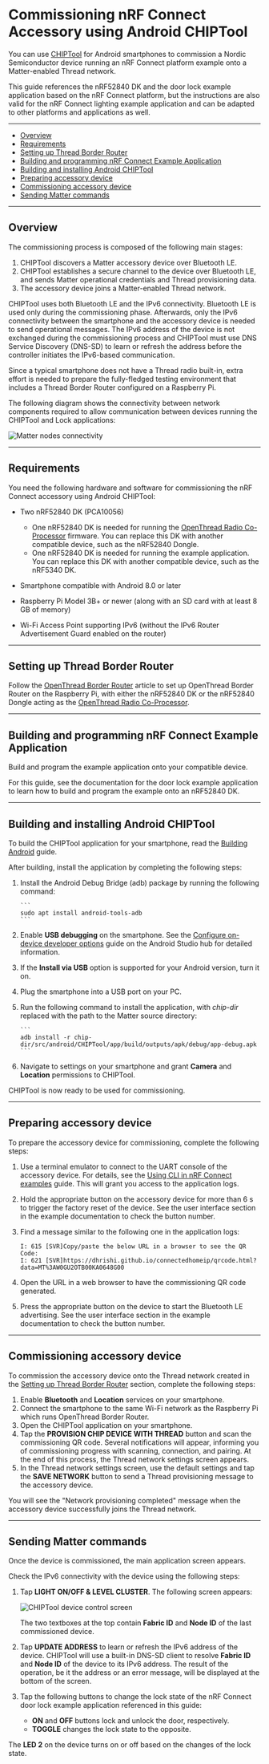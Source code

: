 # Commissioning nRF Connect Accessory using Android CHIPTool

You can use [CHIPTool](android_building.md) for Android smartphones to
commission a Nordic Semiconductor device running an nRF Connect platform example
onto a Matter-enabled Thread network.

This guide references the nRF52840 DK and the door lock example application
based on the nRF Connect platform, but the instructions are also valid for the
nRF Connect lighting example application and can be adapted to other platforms
and applications as well.

<hr>

-   [Overview](#overview)
-   [Requirements](#requirements)
-   [Setting up Thread Border Router](#setting-up-thread-border-router)
-   [Building and programming nRF Connect Example Application](#building-example)
-   [Building and installing Android CHIPTool](#building-chiptool)
-   [Preparing accessory device](#preparing-accessory)
-   [Commissioning accessory device](#commissioning-accessory)
-   [Sending Matter commands](#sending-chip-commands)

<hr>

<a name="overview"></a>

## Overview

The commissioning process is composed of the following main stages:

1.  CHIPTool discovers a Matter accessory device over Bluetooth LE.
2.  CHIPTool establishes a secure channel to the device over Bluetooth LE, and
    sends Matter operational credentials and Thread provisioning data.
3.  The accessory device joins a Matter-enabled Thread network.

CHIPTool uses both Bluetooth LE and the IPv6 connectivity. Bluetooth LE is used
only during the commissioning phase. Afterwards, only the IPv6 connectivity
between the smartphone and the accessory device is needed to send operational
messages. The IPv6 address of the device is not exchanged during the
commissioning process and CHIPTool must use DNS Service Discovery (DNS-SD) to
learn or refresh the address before the controller initiates the IPv6-based
communication.

Since a typical smartphone does not have a Thread radio built-in, extra effort
is needed to prepare the fully-fledged testing environment that includes a
Thread Border Router configured on a Raspberry Pi.

The following diagram shows the connectivity between network components required
to allow communication between devices running the CHIPTool and Lock
applications:

![Matter nodes connectivity](./images/nrfconnect_android_connectivity.png)

<hr>

<a name="requirements"></a>

## Requirements

You need the following hardware and software for commissioning the nRF Connect
accessory using Android CHIPTool:

-   Two nRF52840 DK (PCA10056)

    -   One nRF52840 DK is needed for running the
        [OpenThread Radio Co-Processor](https://openthread.io/platforms/co-processor)
        firmware. You can replace this DK with another compatible device, such
        as the nRF52840 Dongle.
    -   One nRF52840 DK is needed for running the example application. You can
        replace this DK with another compatible device, such as the nRF5340 DK.

-   Smartphone compatible with Android 8.0 or later
-   Raspberry Pi Model 3B+ or newer (along with an SD card with at least 8 GB of
    memory)
-   Wi-Fi Access Point supporting IPv6 (without the IPv6 Router Advertisement
    Guard enabled on the router)

<hr>

<a name="setting-up-thread-border-router"></a>

## Setting up Thread Border Router

Follow the [OpenThread Border Router](openthread_border_router_pi.md) article to
set up OpenThread Border Router on the Raspberry Pi, with either the nRF52840 DK
or the nRF52840 Dongle acting as the
[OpenThread Radio Co-Processor](https://openthread.io/platforms/co-processor).

<hr>

<a name="building-example"></a>

## Building and programming nRF Connect Example Application

Build and program the example application onto your compatible device.

For this guide, see the documentation for the door lock example application to
learn how to build and program the example onto an nRF52840 DK.

<hr>

<a name="building-chiptool"></a>

## Building and installing Android CHIPTool

To build the CHIPTool application for your smartphone, read the
[Building Android](android_building.md) guide.

After building, install the application by completing the following steps:

1.  Install the Android Debug Bridge (adb) package by running the following
    command:

        ```
        sudo apt install android-tools-adb
        ```

2.  Enable **USB debugging** on the smartphone. See the
    [Configure on-device developer options](https://developer.android.com/studio/debug/dev-options)
    guide on the Android Studio hub for detailed information.
3.  If the **Install via USB** option is supported for your Android version,
    turn it on.
4.  Plug the smartphone into a USB port on your PC.
5.  Run the following command to install the application, with _chip-dir_
    replaced with the path to the Matter source directory:

        ```
        adb install -r chip-dir/src/android/CHIPTool/app/build/outputs/apk/debug/app-debug.apk
        ```

6.  Navigate to settings on your smartphone and grant **Camera** and
    **Location** permissions to CHIPTool.

CHIPTool is now ready to be used for commissioning.

<hr>

<a name="preparing-accessory"></a>

## Preparing accessory device

To prepare the accessory device for commissioning, complete the following steps:

1.  Use a terminal emulator to connect to the UART console of the accessory
    device. For details, see the
    [Using CLI in nRF Connect examples](nrfconnect_examples_cli.md) guide. This
    will grant you access to the application logs.
2.  Hold the appropriate button on the accessory device for more than 6 s to
    trigger the factory reset of the device. See the user interface section in
    the example documentation to check the button number.
3.  Find a message similar to the following one in the application logs:

        I: 615 [SVR]Copy/paste the below URL in a browser to see the QR Code:
        I: 621 [SVR]https://dhrishi.github.io/connectedhomeip/qrcode.html?data=MT%3AW0GU2OTB00KA0648G00

4.  Open the URL in a web browser to have the commissioning QR code generated.
5.  Press the appropriate button on the device to start the Bluetooth LE
    advertising. See the user interface section in the example documentation to
    check the button number.

<hr>

<a name="commissioning-accessory"></a>

## Commissioning accessory device

To commission the accessory device onto the Thread network created in the
[Setting up Thread Border Router](#setting-up-thread-border-router) section,
complete the following steps:

1. Enable **Bluetooth** and **Location** services on your smartphone.
2. Connect the smartphone to the same Wi-Fi network as the Raspberry Pi which
   runs OpenThread Border Router.
3. Open the CHIPTool application on your smartphone.
4. Tap the **PROVISION CHIP DEVICE WITH THREAD** button and scan the
   commissioning QR code. Several notifications will appear, informing you of
   commissioning progress with scanning, connection, and pairing. At the end of
   this process, the Thread network settings screen appears.
5. In the Thread network settings screen, use the default settings and tap the
   **SAVE NETWORK** button to send a Thread provisioning message to the
   accessory device.

You will see the "Network provisioning completed" message when the accessory
device successfully joins the Thread network.

<hr>

<a name="sending-commands"></a>

## Sending Matter commands

Once the device is commissioned, the main application screen appears.

Check the IPv6 connectivity with the device using the following steps:

1. Tap **LIGHT ON/OFF & LEVEL CLUSTER**. The following screen appears:

    ![CHIPTool device control screen](./images/CHIPTool_device_commissioned.jpg)

    The two textboxes at the top contain **Fabric ID** and **Node ID** of the
    last commissioned device.

2. Tap **UPDATE ADDRESS** to learn or refresh the IPv6 address of the device.
   CHIPTool will use a built-in DNS-SD client to resolve **Fabric ID** and
   **Node ID** of the device to its IPv6 address. The result of the operation,
   be it the address or an error message, will be displayed at the bottom of the
   screen.
3. Tap the following buttons to change the lock state of the nRF Connect door
   lock example application referenced in this guide:

    - **ON** and **OFF** buttons lock and unlock the door, respectively.
    - **TOGGLE** changes the lock state to the opposite.

The **LED 2** on the device turns on or off based on the changes of the lock
state.
